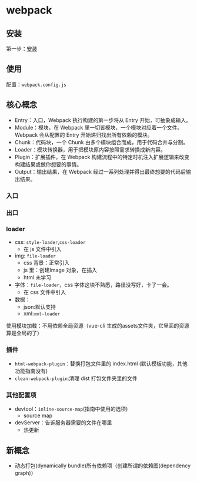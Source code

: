 # webpack

## 安装

第一步：[安装](https://doc.webpack-china.org/guides/getting-started/#%E5%9F%BA%E6%9C%AC%E5%AE%89%E8%A3%85)

## 使用

配置：`webpack.config.js`

## 核心概念

- Entry：入口，Webpack 执行构建的第一步将从 Entry 开始，可抽象成输入。
- Module：模块，在 Webpack 里一切皆模块，一个模块对应着一个文件。Webpack 会从配置的 Entry 开始递归找出所有依赖的模块。
- Chunk：代码块，一个 Chunk 由多个模块组合而成，用于代码合并与分割。
- Loader：模块转换器，用于把模块原内容按照需求转换成新内容。
- Plugin：扩展插件，在 Webpack 构建流程中的特定时机注入扩展逻辑来改变构建结果或做你想要的事情。
- Output：输出结果，在 Webpack 经过一系列处理并得出最终想要的代码后输出结果。

### 入口

### 出口

### loader

- css: `style-loader`,`css-loader`
  - 在 js 文件中引入
- img: `file-loader`
  - css 背景：正常引入
  - js 里：创建Image 对象，在插入
  - html 未学习
- 字体：`file-loader`，css 字体这块不熟悉，路径没写好，卡了一会。
  - 在 css 文件中引入
- 数据：
  - json:默认支持
  - xml:`xml-loader`

使用模块加载：不用依赖全局资源（vue-cli 生成的assets文件夹，它里面的资源算是全局的了）

### 插件

- `html-webpack-plugin`：替换打包文件里的 index.html (默认模板功能，其他功能指南没有)
- `clean-webpack-plugin`:清理 dist 打包文件夹里的文件

### 其他配置项

- devtool：`inline-source-map`(指南中使用的选项)
  - source map
- devServer：告诉服务器需要的文件在哪里
  - 热更新

## 新概念

- 动态打包(dynamically bundle)所有依赖项（创建所谓的依赖图(dependency graph)）